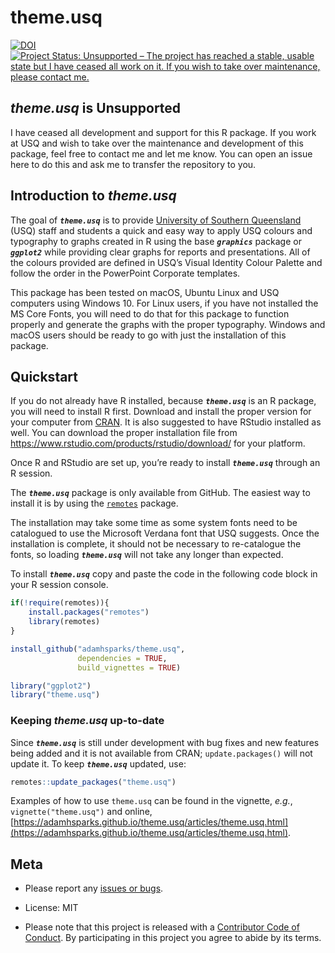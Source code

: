 theme.usq
================

<!-- badges: start -->
[![DOI](https://zenodo.org/badge/103536536.svg)](https://zenodo.org/badge/latestdoi/103536536)
[![Project Status: Unsupported – The project has reached a stable, usable state but I have ceased all work on it. If you wish to take over maintenance, please contact me.](https://www.repostatus.org/badges/latest/unsupported.svg)](https://www.repostatus.org/#unsupported)
<!-- badges: end -->

## *theme.usq* is Unsupported

I have ceased all development and support for this R package.
If you work at USQ and wish to take over the maintenance and development of this package, feel free to contact me and let me know.
You can open an issue here to do this and ask me to transfer the repository to you.

## Introduction to *theme.usq*

The goal of ***`theme.usq`*** is to provide [University of Southern Queensland](https://usq.edu.au) (USQ) staff and students a quick and easy way to apply USQ colours and typography to graphs created in R
using the base ***`graphics`*** package or ***`ggplot2`*** while providing clear graphs for reports and presentations.
All of the colours provided are defined in USQ’s Visual Identity Colour Palette and follow the order in the PowerPoint Corporate templates.

This package has been tested on macOS, Ubuntu Linux and USQ computers using Windows 10.
For Linux users, if you have not installed the MS Core Fonts, you will need to do that for this package to function properly and generate the graphs with the proper typography.
Windows and macOS users should be ready to go with just the installation of this package.

## Quickstart

If you do not already have R installed, because ***`theme.usq`*** is an R package, you will need to install R first.
Download and install the proper version for your computer from [CRAN](https://cran.r-project.org).
It is also suggested to have RStudio installed as well.
You can download the proper installation file from <https://www.rstudio.com/products/rstudio/download/> for your platform.

Once R and RStudio are set up, you’re ready to install ***`theme.usq`*** through an R session.

The ***`theme.usq`*** package is only available from GitHub.
The easiest way to install it is by using the [`remotes`](https://github.com/r-lib/remotes) package.

The installation may take some time as some system fonts need to be catalogued to use the Microsoft Verdana font that USQ suggests.
Once the installation is complete, it should not be necessary to re-catalogue the fonts, so loading ***`theme.usq`*** will not take any longer than expected.

To install ***`theme.usq`*** copy and  paste the code in the following code block in your R session console.

``` r
if(!require(remotes)){
    install.packages("remotes")
    library(remotes)
}

install_github("adamhsparks/theme.usq",
               dependencies = TRUE,
               build_vignettes = TRUE)

library("ggplot2")
library("theme.usq")
```

### Keeping *theme.usq* up-to-date

Since ***`theme.usq`*** is still under development with bug fixes and new features being added and it is not available from CRAN; `update.packages()` will not update it.
To keep ***`theme.usq`*** updated, use:

``` r
remotes::update_packages("theme.usq")
```

Examples of how to use `theme.usq` can be found in the vignette, *e.g.*, `vignette("theme.usq")` and online, [https://adamhsparks.github.io/theme.usq/articles/theme.usq.html](https://adamhsparks.github.io/theme.usq/articles/theme.usq.html).

## Meta

  - Please report any [issues or
    bugs](https://github.com/adamhsparks/theme.usq/issues).

  - License: MIT

  - Please note that this project is released with a [Contributor Code of Conduct](CONDUCT.md).
  By participating in this project you agree to abide by its terms.
